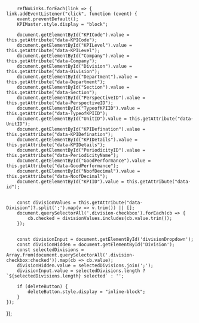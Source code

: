 <input type="hidden" id="Division" name="Division" value="People Function;Power Services &amp; Utilities Billing;Procurement">

<input type="hidden" id="Department" name="Department" value="Procurement;Electrical Project &amp; Construction;Information Technology">

<input type="hidden" id="Section" name="Section" value="Office of Procurement;Procurement - General Material &amp; Service">


        refNoLinks.forEach(link => {
    link.addEventListener("click", function (event) {
        event.preventDefault();
        KPIMaster.style.display = "block";

        document.getElementById("KPICode").value = this.getAttribute("data-KPICode");
        document.getElementById("KPILevel").value = this.getAttribute("data-KPILevel");
        document.getElementById("Company").value = this.getAttribute("data-Company");
        document.getElementById("Division").value = this.getAttribute("data-Division");
        document.getElementById("Department").value = this.getAttribute("data-Department");
        document.getElementById("Section").value = this.getAttribute("data-Section");
        document.getElementById("PerspectiveID").value = this.getAttribute("data-PerspectiveID");
        document.getElementById("TypeofKPIID").value = this.getAttribute("data-TypeofKPIID");
        document.getElementById("UnitID").value = this.getAttribute("data-UnitID");
        document.getElementById("KPIDefination").value = this.getAttribute("data-KPIDefination");
        document.getElementById("KPIDetails").value = this.getAttribute("data-KPIDetails");
        document.getElementById("PeriodicityID").value = this.getAttribute("data-PeriodicityName");
        document.getElementById("GoodPerformance").value = this.getAttribute("data-GoodPerformance");
        document.getElementById("NoofDecimal").value = this.getAttribute("data-NoofDecimal");
        document.getElementById("KPIID").value = this.getAttribute("data-id");

        
        const divisionValues = this.getAttribute("data-Division")?.split(';').map(v => v.trim()) || [];
        document.querySelectorAll('.division-checkbox').forEach(cb => {
            cb.checked = divisionValues.includes(cb.value.trim());
        });

 
        const divisionInput = document.getElementById('divisionDropdown');
        const divisionHidden = document.getElementById('Division');
        const selectedDivisions = Array.from(document.querySelectorAll('.division-checkbox:checked')).map(cb => cb.value);
        divisionHidden.value = selectedDivisions.join(';');
        divisionInput.value = selectedDivisions.length ? `${selectedDivisions.length} selected` : '';

        if (deleteButton) {
            deleteButton.style.display = "inline-block";
        }
    });
});
